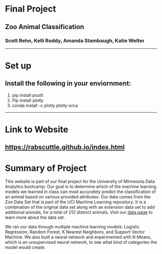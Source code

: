 # Final Project
## Zoo Animal Classification
### Scott Rehn, Kelli Roddy, Amanda Stambaugh, Katie Welter
---

# Set up
## Install the following in your enviornment:
1. pip install psutil
2. Pip install plotly
2. conda install -c plotly plotly-orca
---

# Link to Website
https://rabscuttle.github.io/index.html
---

# Summary of Project
This website is part of our final project for the University of Minnesota Data Analytics bootcamp.  Our goal is to determine which of the machine learning models we learned in class can most accurately
predict the classification of an animal based on various provided attributes.  Our data comes from the Zoo Data Set that is part of the UCI Machine Learning repository.  It is a combination of the original data set along with an extension data set to add additional animals, for a total of 212 distinct animals. Visit our <a href = "https://rabscuttle.github.io/data.html">data page</a> to learn more about the data set.

We ran our data through multiple machine learning models: Logistic Regression, Random Forest, K Nearest Neighbors, and Support Vector Machine.  We also built a neural network and experimented with K-Means, which is an unsupervised neural network, to see what kind of categories the model would create. 
